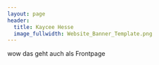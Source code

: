 ```yaml
---
layout: page
header:
  title: Kaycee Hesse
  image_fullwidth: Website_Banner_Template.png
---
```


wow das geht auch als Frontpage
